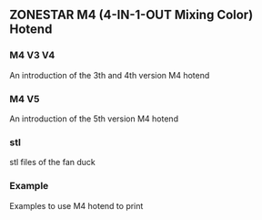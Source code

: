 ## ZONESTAR M4 (4-IN-1-OUT Mixing Color) Hotend
### M4 V3 V4
An introduction of the 3th and 4th version M4 hotend

### M4 V5
An introduction of the 5th version M4 hotend

### stl
stl files of the fan duck

### Example
Examples to use M4 hotend to print
   